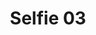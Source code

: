 ---
title: Selfie 03
image: https://res.cloudinary.com/softcomux/image/upload/f_auto,q_auto/v1533824995/sfc/about%20-%20selfies/selfie-03.jpg
image_description: African woman in technology
---